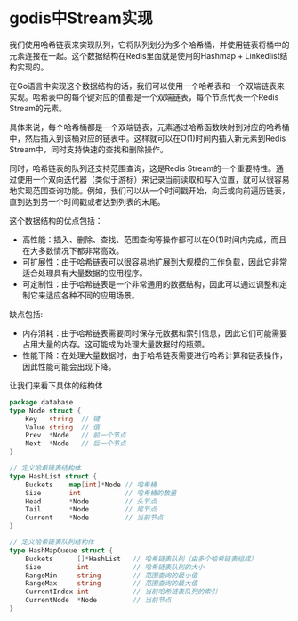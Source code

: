 # godis中Stream实现

我们使用哈希链表来实现队列，它将队列划分为多个哈希桶，并使用链表将桶中的元素连接在一起。这个数据结构在Redis里面就是使用的Hashmap + Linkedlist结构实现的。

在Go语言中实现这个数据结构的话，我们可以使用一个哈希表和一个双端链表来实现。哈希表中的每个键对应的值都是一个双端链表，每个节点代表一个Redis Stream的元素。

具体来说，每个哈希桶都是一个双端链表，元素通过哈希函数映射到对应的哈希桶中，然后插入到该桶对应的链表中。这样就可以在O(1)时间内插入新元素到Redis Stream中，同时支持快速的查找和删除操作。

同时，哈希链表的队列还支持范围查询，这是Redis Stream的一个重要特性。通过使用一个双向迭代器（类似于游标）来记录当前读取和写入位置，就可以很容易地实现范围查询功能。例如，我们可以从一个时间戳开始，向后或向前遍历链表，直到达到另一个时间戳或者达到列表的末尾。

这个数据结构的优点包括：

- 高性能：插入、删除、查找、范围查询等操作都可以在O(1)时间内完成，而且在大多数情况下都非常高效。
- 可扩展性：由于哈希链表可以很容易地扩展到大规模的工作负载，因此它非常适合处理具有大量数据的应用程序。
- 可定制性：由于哈希链表是一个非常通用的数据结构，因此可以通过调整和定制它来适应各种不同的应用场景。

缺点包括:

- 内存消耗：由于哈希链表需要同时保存元数据和索引信息，因此它们可能需要占用大量的内存。这可能成为处理大量数据时的瓶颈。
- 性能下降：在处理大量数据时，由于哈希链表需要进行哈希计算和链表操作，因此性能可能会出现下降。

让我们来看下具体的结构体
```go
package database
type Node struct {
    Key   string  // 键
    Value string  // 值
    Prev  *Node   // 前一个节点
    Next  *Node   // 后一个节点
}

// 定义哈希链表结构体
type HashList struct {
    Buckets    map[int]*Node // 哈希桶
    Size       int           // 哈希桶的数量
    Head       *Node         // 头节点
    Tail       *Node         // 尾节点
    Current    *Node         // 当前节点
}

// 定义哈希链表队列结构体
type HashMapQueue struct {
    Buckets      []*HashList   // 哈希链表队列（由多个哈希链表组成）
    Size         int           // 哈希链表队列的大小
    RangeMin     string        // 范围查询的最小值
    RangeMax     string        // 范围查询的最大值
    CurrentIndex int           // 当前哈希链表队列的索引
    CurrentNode  *Node         // 当前节点
}
```